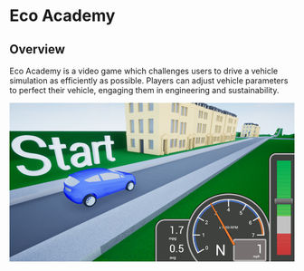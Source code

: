 # Eco Academy

## Overview
Eco Academy is a video game which challenges users to drive a vehicle simulation as efficiently as possible. Players can adjust vehicle parameters to perfect their vehicle, engaging them in engineering and sustainability.

![image](Resources/GameScreenshot.png)